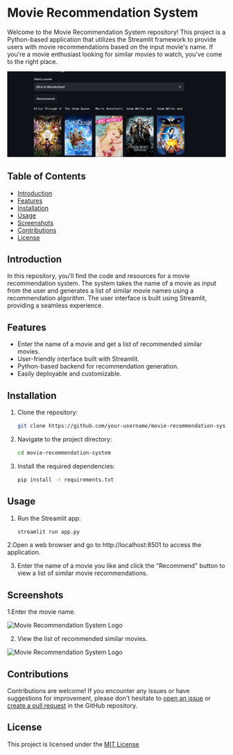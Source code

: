 # Movie Recommendation System

Welcome to the Movie Recommendation System repository! This project is a Python-based application that utilizes the Streamlit framework to provide users with movie recommendations based on the input movie's name. If you're a movie enthusiast looking for similar movies to watch, you've come to the right place.

![Movie Recommendation System Logo](screenshot.png)

## Table of Contents

- [Introduction](#introduction)
- [Features](#features)
- [Installation](#installation)
- [Usage](#usage)
- [Screenshots](#screenshots)
- [Contributions](#contributions)
- [License](#license)

## Introduction

In this repository, you'll find the code and resources for a movie recommendation system. The system takes the name of a movie as input from the user and generates a list of similar movie names using a recommendation algorithm. The user interface is built using Streamlit, providing a seamless experience.

## Features

- Enter the name of a movie and get a list of recommended similar movies.
- User-friendly interface built with Streamlit.
- Python-based backend for recommendation generation.
- Easily deployable and customizable.

## Installation

1. Clone the repository:

   ```bash
   git clone https://github.com/your-username/movie-recommendation-system.git

2. Navigate to the project directory:

   ```bash
   cd movie-recommendation-system
3. Install the required dependencies:

   ```bash
   pip install -r requirements.txt

## Usage

1. Run the Streamlit app:

   ```bash
   streamlit run app.py

2.Open a web browser and go to http://localhost:8501 to access the application.

3. Enter the name of a movie you like and click the "Recommend" button to view a list of similar movie recommendations.

## Screenshots

1.Enter the movie name.

![Movie Recommendation System Logo](screenshot1.png)

2. View the list of recommended similar movies.

![Movie Recommendation System Logo](screenshot2.png)

## Contributions

Contributions are welcome! If you encounter any issues or have suggestions for improvement, please don't hesitate to [open an issue](https://github.com/shro-2002/Movie-Recommendation-System/issues) or [create a pull request](https://github.com/shro-2002/Movie-Recommendation-System/pulls) in the GitHub repository.


## License

This project is licensed under the [MIT License](https://choosealicense.com/licenses/mit/)



